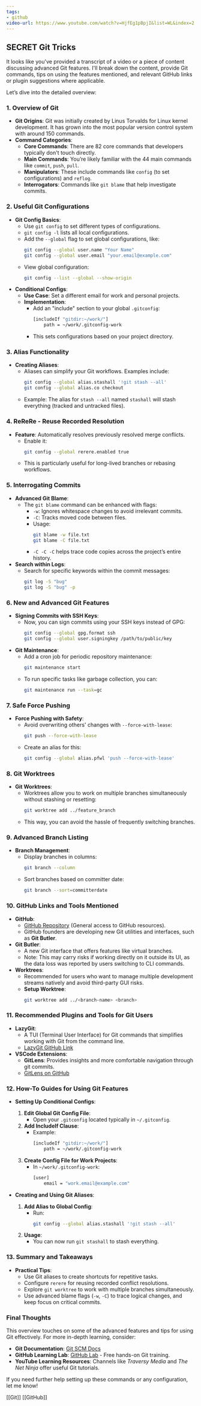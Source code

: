 ```yaml
---
tags:
- github
video-url: https://www.youtube.com/watch?v=HjfEg1pBpjI&list=WL&index=2
---
```

## **SECRET Git Tricks**

It looks like you've provided a transcript of a video or a piece of content discussing advanced Git features. I'll break down the content, provide Git commands, tips on using the features mentioned, and relevant GitHub links or plugin suggestions where applicable.

Let’s dive into the detailed overview:

### 1. **Overview of Git**

- **Git Origins**: Git was initially created by Linus Torvalds for Linux kernel development. It has grown into the most popular version control system with around 150 commands.
- **Command Categories**:
  - **Core Commands**: There are 82 core commands that developers typically don't touch directly.
  - **Main Commands**: You’re likely familiar with the 44 main commands like `commit`, `push`, `pull`.
  - **Manipulators**: These include commands like `config` (to set configurations) and `reflog`.
  - **Interrogators**: Commands like `git blame` that help investigate commits.

### 2. **Useful Git Configurations**

- **Git Config Basics**:
  - Use `git config` to set different types of configurations.
  - `git config -l` lists all local configurations.
  - Add the `--global` flag to set global configurations, like:
    ```sh
    git config --global user.name "Your Name"
    git config --global user.email "your.email@example.com"
    ```
  - View global configuration:
    ```sh
    git config --list --global --show-origin
    ```
- **Conditional Configs**:
  - **Use Case**: Set a different email for work and personal projects.
  - **Implementation**:
    - Add an "include" section to your global `.gitconfig`:
      ```bash
      [includeIf "gitdir:~/work/"]
          path = ~/work/.gitconfig-work
      ```
    - This sets configurations based on your project directory.

### 3. **Alias Functionality**

- **Creating Aliases**:
  - Aliases can simplify your Git workflows. Examples include:
    ```sh
    git config --global alias.stashall '!git stash --all'
    git config --global alias.co checkout
    ```
  - Example: The alias for `stash --all` named `stashall` will stash everything (tracked and untracked files).

### 4. **ReReRe - Reuse Recorded Resolution**

- **Feature**: Automatically resolves previously resolved merge conflicts.
  - Enable it:
    ```sh
    git config --global rerere.enabled true
    ```
  - This is particularly useful for long-lived branches or rebasing workflows.

### 5. **Interrogating Commits**

- **Advanced Git Blame**:
  - The `git blame` command can be enhanced with flags:
    - `-w`: Ignores whitespace changes to avoid irrelevant commits.
    - `-C`: Tracks moved code between files.
    - Usage:
      ```sh
      git blame -w file.txt
      git blame -C file.txt
      ```
    - `-C -C -C` helps trace code copies across the project’s entire history.
- **Search within Logs**:
  - Search for specific keywords within the commit messages:
    ```sh
    git log -S "bug"
    git log -S "bug" -p
    ```

### 6. **New and Advanced Git Features**

- **Signing Commits with SSH Keys**:
  - Now, you can sign commits using your SSH keys instead of GPG:
    ```sh
    git config --global gpg.format ssh
    git config --global user.signingkey /path/to/public/key
    ```
- **Git Maintenance**:
  - Add a cron job for periodic repository maintenance:
    ```sh
    git maintenance start
    ```
  - To run specific tasks like garbage collection, you can:
    ```sh
    git maintenance run --task=gc
    ```

### 7. **Safe Force Pushing**

- **Force Pushing with Safety**:
  - Avoid overwriting others' changes with `--force-with-lease`:
    ```sh
    git push --force-with-lease
    ```
  - Create an alias for this:
    ```sh
    git config --global alias.pfwl 'push --force-with-lease'
    ```

### 8. **Git Worktrees**

- **Git Worktrees**:
  - Worktrees allow you to work on multiple branches simultaneously without stashing or resetting:
    ```sh
    git worktree add ../feature_branch
    ```
  - This way, you can avoid the hassle of frequently switching branches.

### 9. **Advanced Branch Listing**

- **Branch Management**:
  - Display branches in columns:
    ```sh
    git branch --column
    ```
  - Sort branches based on committer date:
    ```sh
    git branch --sort=committerdate
    ```

### 10. **GitHub Links and Tools Mentioned**

- **GitHub**:
  - [GitHub Repository](https://github.com) (General access to GitHub resources).
  - GitHub founders are developing new Git utilities and interfaces, such as **Git Butler**.
- **Git Butler**:
  - A new Git interface that offers features like virtual branches.
  - Note: This may carry risks if working directly on it outside its UI, as the data loss was reported by users switching to CLI commands.
- **Worktrees**:
  - Recommended for users who want to manage multiple development streams natively and avoid third-party GUI risks.
  - **Setup Worktree**:
    ```sh
    git worktree add ../<branch-name> <branch>
    ```

### 11. **Recommended Plugins and Tools for Git Users**

- **LazyGit**:
  - A TUI (Terminal User Interface) for Git commands that simplifies working with Git from the command line.
  - [LazyGit GitHub Link](https://github.com/jesseduffield/lazygit)
- **VSCode Extensions**:
  - **GitLens**: Provides insights and more comfortable navigation through git commits.
  - [GitLens on GitHub](https://github.com/eamodio/vscode-gitlens)

### 12. **How-To Guides for Using Git Features**

- **Setting Up Conditional Configs**:
  1. **Edit Global Git Config File**:
     - Open your `.gitconfig` located typically in `~/.gitconfig`.
  2. **Add IncludeIf Clause**:
     - Example:
       ```bash
       [includeIf "gitdir:~/work/"]
           path = ~/work/.gitconfig-work
       ```
  3. **Create Config File for Work Projects**:
     - In `~/work/.gitconfig-work`:
       ```bash
       [user]
           email = "work.email@example.com"
       ```

- **Creating and Using Git Aliases**:
  1. **Add Alias to Global Config**:
     - Run:
       ```bash
       git config --global alias.stashall '!git stash --all'
       ```
  2. **Usage**:
     - You can now run `git stashall` to stash everything.

### 13. **Summary and Takeaways**

- **Practical Tips**:
  - Use Git aliases to create shortcuts for repetitive tasks.
  - Configure `rerere` for reusing recorded conflict resolutions.
  - Explore `git worktree` to work with multiple branches simultaneously.
  - Use advanced blame flags (`-w`, `-C`) to trace logical changes, and keep focus on critical commits.

### Final Thoughts

This overview touches on some of the advanced features and tips for using Git effectively. For more in-depth learning, consider:

- **Git Documentation**: [Git SCM Docs](https://git-scm.com/doc)
- **GitHub Learning Lab**: [GitHub Lab](https://lab.github.com/) - Free hands-on Git training.
- **YouTube Learning Resources**: Channels like *Traversy Media* and *The Net Ninja* offer useful Git tutorials.

If you need further help setting up these commands or any configuration, let me know!

[[Git]]   [[GitHub]]
